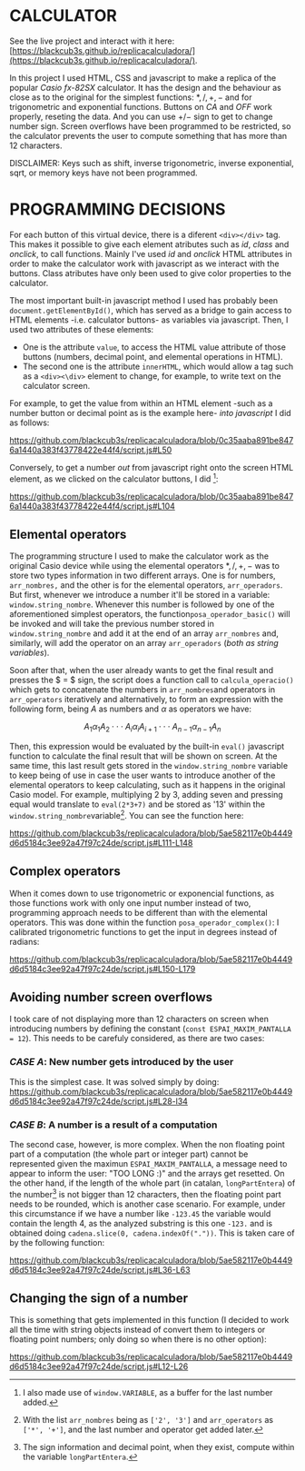 # CALCULATOR
See the live project and interact with it here: [https://blackcub3s.github.io/replicacalculadora/](https://blackcub3s.github.io/replicacalculadora/).

In this project I used HTML, CSS and javascript to make a replica of the popular *Casio fx-82SX* calculator. It has the design and the behaviour as close as to the original for the simplest functions: $*, /, +, -$ and for trigonometric and exponential functions. Buttons on *CA* and *OFF* work properly, reseting the data. And you can use $+/-$ sign to get to change number sign. Screen overflows have been programmed to be restricted, so the calculator prevents the user to compute something that has more than 12 characters.

DISCLAIMER: Keys such as shift, inverse trigonometric, inverse exponential, sqrt, or memory keys have not been programmed.

# PROGRAMMING DECISIONS

For each button of this virtual device, there is a diferent `<div></div>` tag. This makes it possible to give each element atributes such as *id*, *class* and *onclick*, to call functions. Mainly I've used *id* and *onclick* HTML attributes in order to make the calculator work with javascript as we interact with the buttons. Class atributes have only been used to give color properties to the calculator.

The most important built-in javascript method I used has probably been `document.getElementById()`, which has served as a bridge to gain access to HTML elements -i.e. calculator buttons- as variables via javascript. Then, I used two attributes of these elements: 
    
* One is the attribute `value`, to access the HTML value attribute of those buttons (numbers, decimal point, and elemental operations in HTML).
* The second one is the attribute `innerHTML`, which would allow a tag such as a `<div><\div>` element to change, for example, to write text on the calculator screen. 

For example, to get the value from within an HTML element -such as a number button or decimal point as is the example here- *into javascript* I did as follows:

https://github.com/blackcub3s/replicacalculadora/blob/0c35aaba891be8476a1440a383f43778422e44f4/script.js#L50
 
Conversely, to get a number *out* from javascript right onto the screen HTML element, as we clicked on the calculator buttons, I did [^2]:

https://github.com/blackcub3s/replicacalculadora/blob/0c35aaba891be8476a1440a383f43778422e44f4/script.js#L104

## Elemental operators

The programming structure I used to make the calculator work as the original Casio device while using the elemental operators $*, /, +, -$ was to store two types information in two different arrays. One is for numbers, `arr_nombres,` and the other is for the elemental operators, `arr_operadors`. But first, whenever we introduce a number it'll be stored in a variable: `window.string_nombre`. Whenever this number is followed by one of the aforementioned simplest operators, the function`posa_operador_basic()` will be invoked and will take the previous number stored in `window.string_nombre` and add it at the end of an array `arr_nombres` and, similarly, will add the operator on an array `arr_operadors` (*both as string variables*).

Soon after that, when the user already wants to get the final result and presses the $ = $ sign, the script does a function call to `calcula_operacio()` which gets to concatenate the numbers in `arr_nombres`and operators in `arr_operators` iteratively and alternatively, to form an expression with the following form, being $A$ as numbers and $\alpha$ as operators we have:

$$ A_1 \alpha_1 A_{2} \cdot \cdot \cdot A_i \alpha_i A_{i+1} \cdot \cdot \cdot A_{n-1} \alpha_{n-1} A_n $$

Then, this expression would be evaluated by the built-in `eval()` javascript function to calculate the final result that will be shown on screen. At the same time, this last result gets stored in the `window.string_nombre` variable to keep being of use in case the user wants to introduce another of the elemental operators to keep calculating, such as it happens in the original Casio model. For example, multiplying 2 by 3, adding seven and pressing equal would translate to `eval(2*3+7)` and be stored as '13' within the `window.string_nombre`variable[^1]. You can see the function here:

https://github.com/blackcub3s/replicacalculadora/blob/5ae582117e0b4449d6d5184c3ee92a47f97c24de/script.js#L111-L148

## Complex operators

When it comes down to use trigonometric or exponencial functions, as those functions work with only one input number instead of two, programming approach needs to be different than with the elemental operators. This was done within the function `posa_operador_complex()`: I calibrated trigonometric functions to get the input in degrees instead of radians:

https://github.com/blackcub3s/replicacalculadora/blob/5ae582117e0b4449d6d5184c3ee92a47f97c24de/script.js#L150-L179

## Avoiding number screen overflows

I took care of not displaying more than 12 characters on screen when introducing numbers by defining the constant (`const ESPAI_MAXIM_PANTALLA = 12`). This needs to be carefuly considered, as there are two cases:

### *CASE A*: New number gets introduced by the user

This is the simplest case. It was solved simply by doing:
https://github.com/blackcub3s/replicacalculadora/blob/5ae582117e0b4449d6d5184c3ee92a47f97c24de/script.js#L28-l34

### *CASE B*: A number is a result of a computation

The second case, however, is more complex. When the non floating point part of a computation (the whole part or integer part) cannot be represented given the maximun `ESPAI_MAXIM_PANTALLA`, a message need to appear to inform the user: "TOO LONG :)" and the arrays get resetted. On the other hand, if the length of the whole part (in catalan, `longPartEntera`) of the number[^3] is not bigger than 12 characters, then the floating point part needs to be rounded, which is another case scenario. For example, under this circumstance if we have a number like `-123.45` the variable would contain the length 4, as the analyzed substring is this one `-123.` and is obtained doing `cadena.slice(0, cadena.indexOf("."))`. This is taken care of by the following function:

https://github.com/blackcub3s/replicacalculadora/blob/5ae582117e0b4449d6d5184c3ee92a47f97c24de/script.js#L36-L63




## Changing the sign of a number
This is something that gets implemented in this function (I decided to work all the time with string objects instead of convert them to integers or floating point numbers; only doing so when there is no other option):

https://github.com/blackcub3s/replicacalculadora/blob/5ae582117e0b4449d6d5184c3ee92a47f97c24de/script.js#L12-L26

[^1]: With the list `arr_nombres` being as `['2', '3']` and `arr_operators` as `['*', '+']`, and the last number and operator get added later.

[^2]: I also  made use of `window.VARIABLE`, as a buffer for the last number added.

[^3]: The sign information and decimal point, when they exist, compute within the variable `longPartEntera`.